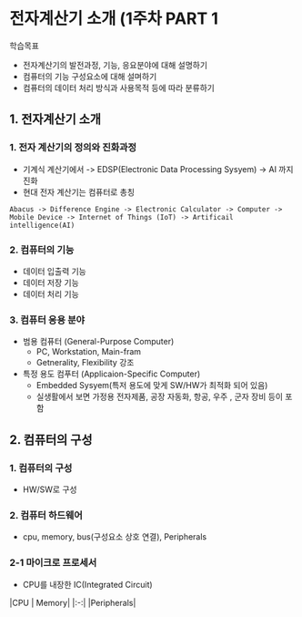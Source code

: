 # 전자계산기 소개 (1주차 PART 1

학습목표

- 전자계산기의 발전과정, 기능, 응요분야에 대해 설명하기
- 컴퓨터의 기능 구성요소에 대해 설며하기
- 컴퓨터의 데이터 처리 방식과 사용목적 등에 따라 분류하기

##  1. 전자계산기 소개

### 1. 전자 계산기의 정의와 진화과정

- 기계식 계산기에서 -> EDSP(Electronic Data Processing Sysyem) -> AI 까지 진화
- 현대 전자 계산기는 컴퓨터로 총칭

```
Abacus -> Difference Engine -> Electronic Calculator -> Computer -> Mobile Device -> Internet of Things (IoT) -> Artificail intelligence(AI)
```

### 2. 컴퓨터의 기능

- 데이터 입출력 기능
- 데이터 저장 기능
- 데이터 처리 기능

### 3. 컴퓨터 응용 분야

- 범용 컴퓨터 (General-Purpose Computer)
  - PC, Workstation, Main-fram
  - Getnerality, Flexibility 강조
- 특정 용도 컴푸터 (Applicaion-Specific Computer)
  - Embedded Sysyem(특저 용도에 맞게 SW/HW가 최적화 되어 있음)
  - 실생활에서 보면 가정용 전자제품, 공장 자동화, 항공, 우주 , 군자 장비 등이 포함

## 2. 컴퓨터의 구성
### 1. 컴퓨터의 구성

- HW/SW로 구성

### 2. 컴퓨터 하드웨어

- cpu, memory, bus(구성요소 상호 연결), Peripherals

### 2-1 마이크로 프로세서

- CPU를 내장한 IC(Integrated Circuit)

|CPU | Memory|
|:-:|
|Peripherals|

